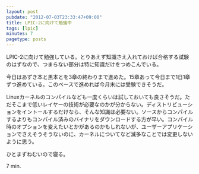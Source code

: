 ```yaml
---
layout: post
pubdate: "2012-07-03T23:33:47+09:00"
title: LPIC-2に向けて勉強中
tags: [lpic]
minutes: 7
pagetype: posts
---
```

LPIC-2に向けて勉強している。とりあえず知識さえ入れておけば合格する試験のはずなので、つまらない部分は特に知識だけをつめこんでいる。

今日はあずき本と黒本とを3章の終わりまで進めた。15章あって今日まで1日1章ずつ進めている。このペースで進めれば今月末には受験できそうだ。

Linuxカーネルのコンパイルなども一度くらいは試しておいても良さそうだ。ただそこまで低いレイヤーの技術が必要なのかが分からない。ディストリビューションをイントールするだけなら、そんな知識は必要ない。ソースからコンパイルするよりもコンパイル済みのバイナリをダウンロードする方が早い。コンパイル時のオプションを変えたいとかがあるのかもしれないが、ユーザーアプリケーションでさえそうそうないのに、カーネルについてなど滅多なことでは変更しないように思う。

ひとまずねむいので寝る。

7 min.
